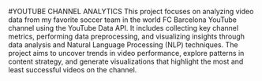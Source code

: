 #YOUTUBE CHANNEL ANALYTICS
This project focuses on analyzing video data from my favorite soccer team in the world FC Barcelona YouTube channel using the YouTube Data API. It includes collecting key channel metrics, performing data preprocessing, and visualizing insights through data analysis and Natural Language Processing (NLP) techniques. The project aims to uncover trends in video performance, explore patterns in content strategy, and generate visualizations that highlight the most and least successful videos on the channel.

